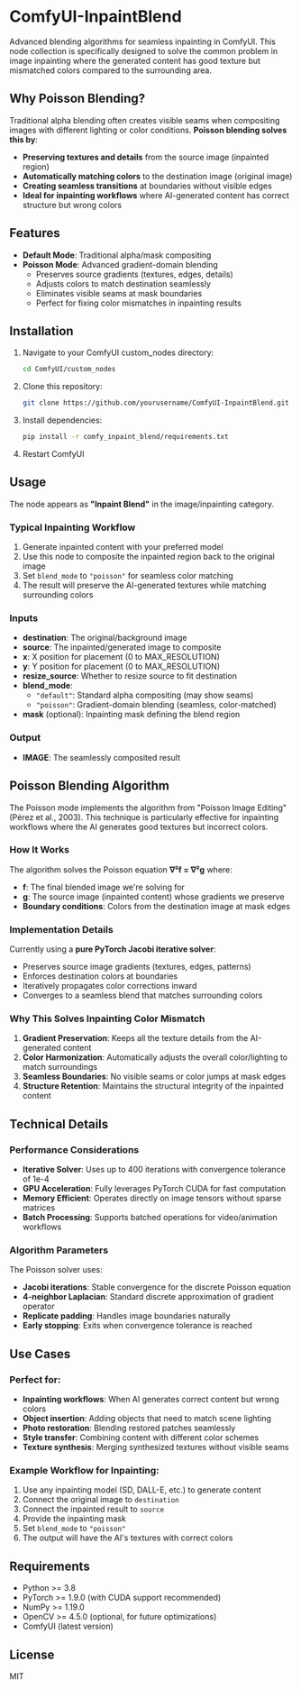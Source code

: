 # ComfyUI-InpaintBlend

Advanced blending algorithms for seamless inpainting in ComfyUI. This node collection is specifically designed to solve the common problem in image inpainting where the generated content has good texture but mismatched colors compared to the surrounding area.

## Why Poisson Blending?

Traditional alpha blending often creates visible seams when compositing images with different lighting or color conditions. **Poisson blending solves this by**:
- **Preserving textures and details** from the source image (inpainted region)
- **Automatically matching colors** to the destination image (original image)
- **Creating seamless transitions** at boundaries without visible edges
- **Ideal for inpainting workflows** where AI-generated content has correct structure but wrong colors

## Features

- **Default Mode**: Traditional alpha/mask compositing
- **Poisson Mode**: Advanced gradient-domain blending
  - Preserves source gradients (textures, edges, details)
  - Adjusts colors to match destination seamlessly
  - Eliminates visible seams at mask boundaries
  - Perfect for fixing color mismatches in inpainting results

## Installation

1. Navigate to your ComfyUI custom_nodes directory:
   ```bash
   cd ComfyUI/custom_nodes
   ```

2. Clone this repository:
   ```bash
   git clone https://github.com/yourusername/ComfyUI-InpaintBlend.git comfy_inpaint_blend
   ```

3. Install dependencies:
   ```bash
   pip install -r comfy_inpaint_blend/requirements.txt
   ```

4. Restart ComfyUI

## Usage

The node appears as **"Inpaint Blend"** in the image/inpainting category.

### Typical Inpainting Workflow

1. Generate inpainted content with your preferred model
2. Use this node to composite the inpainted region back to the original image
3. Set `blend_mode` to `"poisson"` for seamless color matching
4. The result will preserve the AI-generated textures while matching surrounding colors

### Inputs

- **destination**: The original/background image
- **source**: The inpainted/generated image to composite
- **x**: X position for placement (0 to MAX_RESOLUTION)
- **y**: Y position for placement (0 to MAX_RESOLUTION)
- **resize_source**: Whether to resize source to fit destination
- **blend_mode**:
  - `"default"`: Standard alpha compositing (may show seams)
  - `"poisson"`: Gradient-domain blending (seamless, color-matched)
- **mask** (optional): Inpainting mask defining the blend region

### Output

- **IMAGE**: The seamlessly composited result

## Poisson Blending Algorithm

The Poisson mode implements the algorithm from "Poisson Image Editing" (Pérez et al., 2003). This technique is particularly effective for inpainting workflows where the AI generates good textures but incorrect colors.

### How It Works

The algorithm solves the Poisson equation **∇²f = ∇²g** where:
- **f**: The final blended image we're solving for
- **g**: The source image (inpainted content) whose gradients we preserve
- **Boundary conditions**: Colors from the destination image at mask edges

### Implementation Details

Currently using a **pure PyTorch Jacobi iterative solver**:
- Preserves source image gradients (textures, edges, patterns)
- Enforces destination colors at boundaries
- Iteratively propagates color corrections inward
- Converges to a seamless blend that matches surrounding colors

### Why This Solves Inpainting Color Mismatch

1. **Gradient Preservation**: Keeps all the texture details from the AI-generated content
2. **Color Harmonization**: Automatically adjusts the overall color/lighting to match surroundings
3. **Seamless Boundaries**: No visible seams or color jumps at mask edges
4. **Structure Retention**: Maintains the structural integrity of the inpainted content

## Technical Details

### Performance Considerations

- **Iterative Solver**: Uses up to 400 iterations with convergence tolerance of 1e-4
- **GPU Acceleration**: Fully leverages PyTorch CUDA for fast computation
- **Memory Efficient**: Operates directly on image tensors without sparse matrices
- **Batch Processing**: Supports batched operations for video/animation workflows

### Algorithm Parameters

The Poisson solver uses:
- **Jacobi iterations**: Stable convergence for the discrete Poisson equation
- **4-neighbor Laplacian**: Standard discrete approximation of gradient operator
- **Replicate padding**: Handles image boundaries naturally
- **Early stopping**: Exits when convergence tolerance is reached

## Use Cases

### Perfect for:
- **Inpainting workflows**: When AI generates correct content but wrong colors
- **Object insertion**: Adding objects that need to match scene lighting
- **Photo restoration**: Blending restored patches seamlessly
- **Style transfer**: Combining content with different color schemes
- **Texture synthesis**: Merging synthesized textures without visible seams

### Example Workflow for Inpainting:
1. Use any inpainting model (SD, DALL-E, etc.) to generate content
2. Connect the original image to `destination`
3. Connect the inpainted result to `source`
4. Provide the inpainting mask
5. Set `blend_mode` to `"poisson"`
6. The output will have the AI's textures with correct colors

## Requirements

- Python >= 3.8
- PyTorch >= 1.9.0 (with CUDA support recommended)
- NumPy >= 1.19.0
- OpenCV >= 4.5.0 (optional, for future optimizations)
- ComfyUI (latest version)

## License

MIT